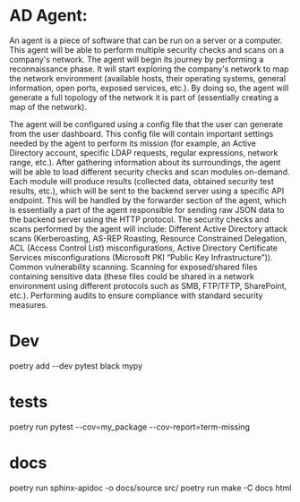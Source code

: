 # AD Agent:
An agent is a piece of software that can be run on a server or a computer. This agent will be able to perform multiple security checks and scans on a company's network. The agent will begin its journey by performing a reconnaissance phase. It will start exploring the company's network to map the network environment (available hosts, their operating systems, general information, open ports, exposed services, etc.). By doing so, the agent will generate a full topology of the network it is part of (essentially creating a map of the network).

The agent will be configured using a config file that the user can generate from the user dashboard. This config file will contain important settings needed by the agent to perform its mission (for example, an Active Directory account, specific LDAP requests, regular expressions, network range, etc.). After gathering information about its surroundings, the agent will be able to load different security checks and scan modules on-demand. Each module will produce results (collected data, obtained security test results, etc.), which will be sent to the backend server using a specific API endpoint. This will be handled by the forwarder section of the agent, which is essentially a part of the agent responsible for sending raw JSON data to the backend server using the HTTP protocol.
The security checks and scans performed by the agent will include:
Different Active Directory attack scans (Kerberoasting, AS-REP Roasting, Resource Constrained Delegation, ACL (Access Control List) misconfigurations, Active Directory Certificate Services misconfigurations (Microsoft PKI “Public Key Infrastructure”)).
Common vulnerability scanning.
Scanning for exposed/shared files containing sensitive data (these files could be shared in a network environment using different protocols such as SMB, FTP/TFTP, SharePoint, etc.).
Performing audits to ensure compliance with standard security measures.

# Dev
poetry add --dev pytest black mypy

# tests
poetry run pytest --cov=my_package --cov-report=term-missing

# docs
poetry run sphinx-apidoc -o docs/source src/
poetry run make -C docs html